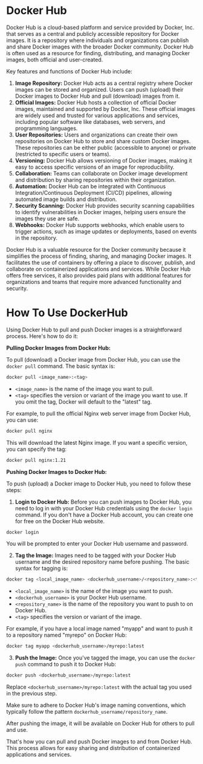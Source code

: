 # Docker Hub

Docker Hub is a cloud-based platform and service provided by Docker, Inc. that serves as a central and publicly accessible repository for Docker images. It is a repository where individuals and organizations can publish and share Docker images with the broader Docker community. Docker Hub is often used as a resource for finding, distributing, and managing Docker images, both official and user-created.

Key features and functions of Docker Hub include:

1. **Image Repository:** Docker Hub acts as a central registry where Docker images can be stored and organized. Users can push (upload) their Docker images to Docker Hub and pull (download) images from it.
2. **Official Images:** Docker Hub hosts a collection of official Docker images, maintained and supported by Docker, Inc. These official images are widely used and trusted for various applications and services, including popular software like databases, web servers, and programming languages.
3. **User Repositories:** Users and organizations can create their own repositories on Docker Hub to store and share custom Docker images. These repositories can be either public (accessible to anyone) or private (restricted to specific users or teams).
4. **Versioning:** Docker Hub allows versioning of Docker images, making it easy to access specific versions of an image for reproducibility.
5. **Collaboration:** Teams can collaborate on Docker image development and distribution by sharing repositories within their organization.
6. **Automation:** Docker Hub can be integrated with Continuous Integration/Continuous Deployment (CI/CD) pipelines, allowing automated image builds and distribution.
7. **Security Scanning:** Docker Hub provides security scanning capabilities to identify vulnerabilities in Docker images, helping users ensure the images they use are safe.
8. **Webhooks:** Docker Hub supports webhooks, which enable users to trigger actions, such as image updates or deployments, based on events in the repository.

Docker Hub is a valuable resource for the Docker community because it simplifies the process of finding, sharing, and managing Docker images. It facilitates the use of containers by offering a place to discover, publish, and collaborate on containerized applications and services. While Docker Hub offers free services, it also provides paid plans with additional features for organizations and teams that require more advanced functionality and security.


# How To Use DockerHub

Using Docker Hub to pull and push Docker images is a straightforward process. Here's how to do it:

**Pulling Docker Images from Docker Hub:**

To pull (download) a Docker image from Docker Hub, you can use the `docker pull` command. The basic syntax is:

```bash
docker pull <image_name>:<tag>
```

- `<image_name>` is the name of the image you want to pull.
- `<tag>` specifies the version or variant of the image you want to use. If you omit the tag, Docker will default to the "latest" tag.

For example, to pull the official Nginx web server image from Docker Hub, you can use:

```bash
docker pull nginx
```

This will download the latest Nginx image. If you want a specific version, you can specify the tag:

```bash
docker pull nginx:1.21
```

**Pushing Docker Images to Docker Hub:**

To push (upload) a Docker image to Docker Hub, you need to follow these steps:

1. **Login to Docker Hub:** Before you can push images to Docker Hub, you need to log in with your Docker Hub credentials using the `docker login` command. If you don't have a Docker Hub account, you can create one for free on the Docker Hub website.

```bash
docker login
```

You will be prompted to enter your Docker Hub username and password.

2. **Tag the Image:** Images need to be tagged with your Docker Hub username and the desired repository name before pushing. The basic syntax for tagging is:

```bash
docker tag <local_image_name> <dockerhub_username>/<repository_name>:<tag>
```

- `<local_image_name>` is the name of the image you want to push.
- `<dockerhub_username>` is your Docker Hub username.
- `<repository_name>` is the name of the repository you want to push to on Docker Hub.
- `<tag>` specifies the version or variant of the image.

For example, if you have a local image named "myapp" and want to push it to a repository named "myrepo" on Docker Hub:

```bash
docker tag myapp <dockerhub_username>/myrepo:latest
```

3. **Push the Image:** Once you've tagged the image, you can use the `docker push` command to push it to Docker Hub:

```bash
docker push <dockerhub_username>/myrepo:latest
```

Replace `<dockerhub_username>/myrepo:latest` with the actual tag you used in the previous step.

Make sure to adhere to Docker Hub's image naming conventions, which typically follow the pattern `dockerhub_username/repository_name`.

After pushing the image, it will be available on Docker Hub for others to pull and use.

That's how you can pull and push Docker images to and from Docker Hub. This process allows for easy sharing and distribution of containerized applications and services.
